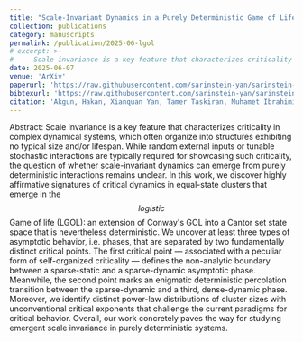 ```yaml
---
title: "Scale-Invariant Dynamics in a Purely Deterministic Game of Life Model"
collection: publications
category: manuscripts
permalink: /publication/2025-06-lgol
# excerpt: >-
#     Scale invariance is a key feature that characterizes criticality in complex dynamical systems, which often organize into structures exhibiting no typical size and/or lifespan. While random external inputs or tunable stochastic interactions are typically required for showcasing such criticality, the question of whether scale-invariant dynamics can emerge from purely deterministic interactions remains unclear. In this work, we discover highly affirmative signatures of critical dynamics in equal-state clusters that emerge in the $$\textit{logistic}$$ Game of life (LGOL): an extension of Conway's GOL into a Cantor set state space that is nevertheless  deterministic. We uncover at least three types of asymptotic behavior, i.e. phases, that are separated by two fundamentally distinct critical points. The first critical point — associated with a peculiar form of self-organized criticality — defines the non-analytic boundary between a sparse-static and a sparse-dynamic asymptotic phase. Meanwhile, the second point marks an enigmatic deterministic percolation transition between the sparse-dynamic and a third, dense-dynamic phase. Moreover, we identify distinct power-law distributions of cluster sizes with unconventional critical exponents that challenge the current paradigms for critical behavior. Overall, our work concretely paves the way for studying emergent scale invariance in purely deterministic systems.
date: 2025-06-07
venue: 'ArXiv'
paperurl: 'https://raw.githubusercontent.com/sarinstein-yan/sarinstein-yan.github.io/master/files/2025-06-lgol.pdf'
bibtexurl: 'https://raw.githubusercontent.com/sarinstein-yan/sarinstein-yan.github.io/master/files/2025-06-lgol.bib'
citation: 'Akgun, Hakan, Xianquan Yan, Tamer Taskiran, Muhamet Ibrahimi, Ching Hua Lee, and Seymur Jahangirov. “Scale-Invariant Dynamics in a Purely Deterministic Game of Life Model.” arXiv, June 7, 2025. https://doi.org/10.48550/arXiv.2411.07189.'
---
```


Abstract:
Scale invariance is a key feature that characterizes criticality in complex dynamical systems, which often organize into structures exhibiting no typical size and/or lifespan. While random external inputs or tunable stochastic interactions are typically required for showcasing such criticality, the question of whether scale-invariant dynamics can emerge from purely deterministic interactions remains unclear. In this work, we discover highly affirmative signatures of critical dynamics in equal-state clusters that emerge in the $$\textit{logistic}$$ Game of life (LGOL): an extension of Conway's GOL into a Cantor set state space that is nevertheless  deterministic. We uncover at least three types of asymptotic behavior, i.e. phases, that are separated by two fundamentally distinct critical points. The first critical point — associated with a peculiar form of self-organized criticality — defines the non-analytic boundary between a sparse-static and a sparse-dynamic asymptotic phase. Meanwhile, the second point marks an enigmatic deterministic percolation transition between the sparse-dynamic and a third, dense-dynamic phase. Moreover, we identify distinct power-law distributions of cluster sizes with unconventional critical exponents that challenge the current paradigms for critical behavior. Overall, our work concretely paves the way for studying emergent scale invariance in purely deterministic systems.